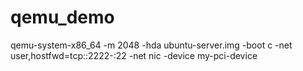 # qemu_demo
qemu-system-x86_64 -m 2048 -hda ubuntu-server.img -boot c -net user,hostfwd=tcp::2222-:22 -net nic -device my-pci-device

